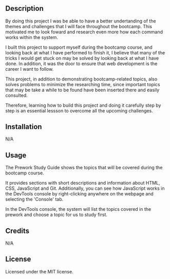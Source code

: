 # <Prework Study Guide Webpage>

## Description

By doing this project I was be able to have a better undertanding of the themes and challenges that I will face throughout the bootcamp. This motivated me to look foward and research even more how each command works within the system. 

I built this project to support myself during the bootcamp course, and looking back at what I have performed to finish it, I believe that many of the tricks I would get stuck on may be solved by looking back at what I have done. In addition, it was the door to ensure that web development is the career I want to follow.

This project, in addition to demonstrating bootcamp-related topics, also solves problems to minimize the researching time, since important topics that may be take a while to be found have been inserted there and easily consulted.

Therefore, learning how to build this project and doing it carefully step by step is an essential lessson to overcome all the upcoming challenges.

## Installation

N/A

## Usage

The Prework Study Guide shows the topics that will be covered during the bootcamp course.

It provides sections with short descriptions and information about HTML, CSS, JavaScript and Git. Additionally, you can see how JavaScript works in the DevTools console by right-clicking anywhere on the webpage and selecting the 'Console' tab.

In the DevTools console, the system will list the topics covered in the prework and choose a topic for us to study first.

## Credits

N/A

## License

Licensed under the MIT license.
